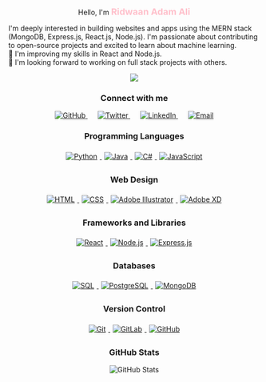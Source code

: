 <p align="center">Hello, I'm <span style="color:pink; font-size: large; font-weight: bold;">Ridwaan Adam Ali</span></p>

<div>
 I'm deeply interested in building websites and apps using the MERN stack (MongoDB, Express.js, React.js, Node.js). I'm passionate about contributing to open-source projects and excited to learn about machine learning.
  <br>
  🌱 I'm improving my skills in React and Node.js.
  <br>
  💞️ I'm looking forward to working on full stack projects with others.
</div>
<p align="center">
  <img src="https://readme-typing-svg.herokuapp.com?font=Roboto&color=%23F77CFF&size=25&center=true&vCenter=true&width=450&lines=Web%20Developer;%20Open%20Source%20Contributor;%20Interested%20in%20Machine%20Learning" />
</p>


<div align="center">
  <h3>Connect with me</h3>
  <a href="https://github.com/Ridwa19" style="margin: 0 10px;">
    <img src="https://img.shields.io/badge/GitHub-181717?style=for-the-badge&logo=github&logoColor=white" alt="GitHub">
  </a>
  <a href="https://twitter.com/yourhandle" style="margin: 0 10px;">
    <img src="https://img.shields.io/badge/Twitter-1DA1F2?style=for-the-badge&logo=twitter&logoColor=white" alt="Twitter">
  </a>
  <a href="https://linkedin.com/in/yourprofile" style="margin: 0 10px;">
    <img src="https://img.shields.io/badge/LinkedIn-0A66C2?style=for-the-badge&logo=linkedin&logoColor=white" alt="LinkedIn">
  </a>
  <a href="mailto:ridwaana88@gmail.com" style="margin: 0 10px;">
    <img src="https://img.shields.io/badge/Email-EA4335?style=for-the-badge&logo=gmail&logoColor=white" alt="Email">
  </a>
</div>

<div align="center">
  <h3>Programming Languages</h3>
  <a href="#">
    <img src="https://img.shields.io/badge/Python-3776AB?style=for-the-badge&logo=python&logoColor=white" alt="Python" style="margin: 5px;">
  </a>
  <a href="#">
    <img src="https://img.shields.io/badge/Java-007396?style=for-the-badge&logo=java&logoColor=white" alt="Java" style="margin: 5px;">
  </a>
  <a href="#">
    <img src="https://img.shields.io/badge/C%23-239120?style=for-the-badge&logo=c-sharp&logoColor=white" alt="C#" style="margin: 5px;">
  </a>
  <a href="#">
    <img src="https://img.shields.io/badge/JavaScript-efd81d?style=for-the-badge&logo=javascript&logoColor=white" alt="JavaScript" style="margin: 5px;">
  </a>
</div>

<div align="center">
  <h3>Web Design</h3>
  <a href="#">
    <img src="https://img.shields.io/badge/HTML-E34F26?style=for-the-badge&logo=html5&logoColor=white" alt="HTML" style="margin: 5px;">
  </a>
  <a href="#">
    <img src="https://img.shields.io/badge/CSS-1572B6?style=for-the-badge&logo=css3&logoColor=white" alt="CSS" style="margin: 5px;">
  </a>
  <a href="#">
    <img src="https://img.shields.io/badge/Adobe%20Illustrator-FF9A00?style=for-the-badge&logo=adobe-illustrator&logoColor=white" alt="Adobe Illustrator" style="margin: 5px;">
  </a>
  <a href="#">
    <img src="https://img.shields.io/badge/Adobe%20XD-FF61F6?style=for-the-badge&logo=adobe-xd&logoColor=white" alt="Adobe XD" style="margin: 5px;">
  </a>
</div>

<div align="center">
  <h3>Frameworks and Libraries</h3>
  <a href="#">
    <img src="https://img.shields.io/badge/React-61DAFB?style=for-the-badge&logo=react&logoColor=white" alt="React" style="margin: 5px;">
  </a>
  <a href="#">
    <img src="https://img.shields.io/badge/Node.js-339933?style=for-the-badge&logo=nodedotjs&logoColor=white" alt="Node.js" style="margin: 5px;">
  </a>
  <a href="#">
    <img src="https://img.shields.io/badge/Express.js-000000?style=for-the-badge&logo=express&logoColor=white" alt="Express.js" style="margin: 5px;">
  </a>
</div>

<div align="center">
  <h3>Databases</h3>
  <a href="#">
    <img src="https://img.shields.io/badge/SQL-4479A1?style=for-the-badge&logo=sql&logoColor=white" alt="SQL" style="margin: 5px;">
  </a>
  <a href="#">
    <img src="https://img.shields.io/badge/PostgreSQL-336791?style=for-the-badge&logo=postgresql&logoColor=white" alt="PostgreSQL" style="margin: 5px;">
  </a>
  <a href="#">
    <img src="https://img.shields.io/badge/MongoDB-47A248?style=for-the-badge&logo=mongodb&logoColor=white" alt="MongoDB" style="margin: 5px;">
  </a>
</div>

<div align="center">
  <h3>Version Control</h3>
  <a href="#">
    <img src="https://img.shields.io/badge/Git-F05032?style=for-the-badge&logo=git&logoColor=white" alt="Git" style="margin: 5px;">
  </a>
  <a href="#">
    <img src="https://img.shields.io/badge/GitLab-FC6D26?style=for-the-badge&logo=gitlab&logoColor=white" alt="GitLab" style="margin: 5px;">
  </a>
  <a href="#">
    <img src="https://img.shields.io/badge/GitHub-181717?style=for-the-badge&logo=github&logoColor=white" alt="GitHub" style="margin: 5px;">
  </a>
</div>

<div align="center">
  <h3>GitHub Stats</h3>
  <img src="https://github-readme-stats.vercel.app/api?username=Ridwa19&show_icons=true&theme=radical" alt="GitHub Stats">
</div>
